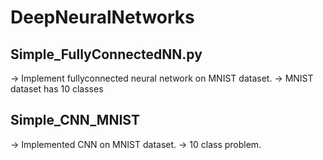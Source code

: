 # DeepNeuralNetworks

## Simple_FullyConnectedNN.py
-> Implement fullyconnected neural network on MNIST dataset. 
-> MNIST dataset has 10 classes

## Simple_CNN_MNIST
-> Implemented CNN on MNIST dataset.
-> 10 class problem.


